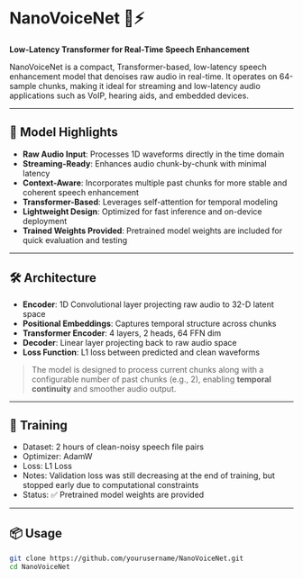 # NanoVoiceNet 🎤⚡️
**Low-Latency Transformer for Real-Time Speech Enhancement**

NanoVoiceNet is a compact, Transformer-based, low-latency speech enhancement model that denoises raw audio in real-time. It operates on 64-sample chunks, making it ideal for streaming and low-latency audio applications such as VoIP, hearing aids, and embedded devices.

---

## 🧠 Model Highlights

- **Raw Audio Input**: Processes 1D waveforms directly in the time domain
- **Streaming-Ready**: Enhances audio chunk-by-chunk with minimal latency
- **Context-Aware**: Incorporates multiple past chunks for more stable and coherent speech enhancement
- **Transformer-Based**: Leverages self-attention for temporal modeling
- **Lightweight Design**: Optimized for fast inference and on-device deployment
- **Trained Weights Provided**: Pretrained model weights are included for quick evaluation and testing


---

## 🛠️ Architecture

- **Encoder**: 1D Convolutional layer projecting raw audio to 32-D latent space
- **Positional Embeddings**: Captures temporal structure across chunks
- **Transformer Encoder**: 4 layers, 2 heads, 64 FFN dim
- **Decoder**: Linear layer projecting back to raw audio space
- **Loss Function**: L1 loss between predicted and clean waveforms

> The model is designed to process current chunks along with a configurable number of past chunks (e.g., 2), enabling **temporal continuity** and smoother audio output.
---

## 🚀 Training

- Dataset: 2 hours of clean-noisy speech file pairs
- Optimizer: AdamW
- Loss: L1 Loss
- Notes: Validation loss was still decreasing at the end of training, but stopped early due to computational constraints
- Status: ✅ Pretrained model weights are provided
---

## 📦 Usage

```bash
git clone https://github.com/yourusername/NanoVoiceNet.git
cd NanoVoiceNet

